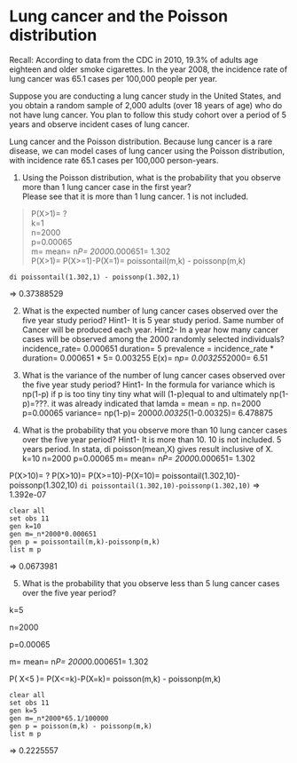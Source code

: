 # Lung cancer and the Poisson distribution
Recall: According to data from the CDC in 2010, 19.3% of adults age eighteen and older smoke cigarettes. In the year 2008, the incidence rate of lung cancer was 65.1 cases per 100,000 people per year.

Suppose you are conducting a lung cancer study in the United States, and you obtain a random sample of 2,000 adults (over 18 years of age) who do not have lung cancer. You plan to follow this study cohort over a period of 5 years and observe incident cases of lung cancer.

Lung cancer and the Poisson distribution. Because lung cancer is a rare disease, we can model cases of lung cancer using the Poisson distribution, with incidence rate 65.1 cases per 100,000 person-years.

1. Using the Poisson distribution, what is the probability that you observe more than 1 lung cancer case in the first year?   
Please see that it is more than 1 lung cancer. 1 is not included.

> P(X>1)= ?  
> k=1  
> n=2000  
> p=0.00065   
> m= mean= n*P= 2000*0.000651= 1.302   
> P(X>1)= P(X>=1)-P(X=1)= poissontail(m,k) - poissonp(m,k)   

`di poissontail(1.302,1) - poissonp(1.302,1)`

=> 0.37388529


2. What is the expected number of lung cancer cases observed over the five year study period?
Hint1- It is 5 year study period. Same number of Cancer will be produced each year.
Hint2- In a year how many cancer cases will be observed among the 2000 randomly selected individuals?
incidence_rate= 0.000651
duration= 5
prevalence = incidence_rate * duration= 0.000651 * 5= 0.003255
E(x)= n*p= 0.003255*2000= 6.51


3. What is the variance of the number of lung cancer cases observed over the five year study period?
Hint1- In the formula for variance which is np(1-p) if p is too tiny tiny tiny what will (1-p)equal to and ultimately np(1-p)=???. it was already indicated that lamda = mean = np.
n=2000
p=0.00065
variance= np(1-p)= 2000*0.00325*(1-0.00325)= 6.478875


4. What is the probability that you observe more than 10 lung cancer cases over the five year period?
Hint1- It is more than 10. 10 is not included. 5 years period. In stata, di poisson(mean,X) gives result inclusive of X.
k=10
n=2000
p=0.00065
m= mean= n*P= 2000*0.000651= 1.302

P(X>10)= ?
P(X>10)= P(X>=10)-P(X=10)= poissontail(1.302,10)-poissonp(1.302,10)
`di poissontail(1.302,10)-poissonp(1.302,10)`
=> 1.392e-07

	clear all
	set obs 11
	gen k=10
	gen m=_n*2000*0.000651
	gen p = poissontail(m,k)-poissonp(m,k)
	list m p

=> 0.0673981


5. What is the probability that you observe less than 5 lung cancer cases over the five year period?

k=5

n=2000

p=0.00065

m= mean= n*P= 2000*0.000651= 1.302


P( X<5 )= P(X<=k)-P(X=k)= poisson(m,k) - poissonp(m,k)

	clear all
	set obs 11
	gen k=5
	gen m=_n*2000*65.1/100000
	gen p = poisson(m,k) - poissonp(m,k)
	list m p

=> 0.2225557
